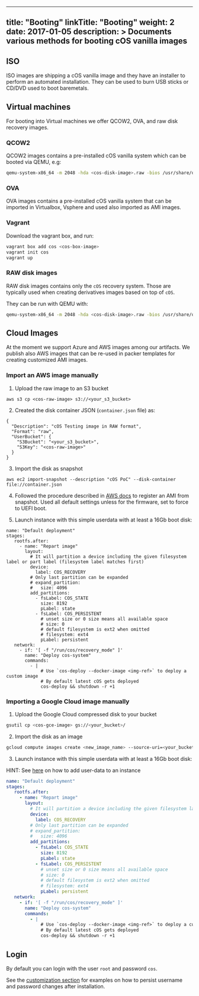 
---
title: "Booting"
linkTitle: "Booting"
weight: 2
date: 2017-01-05
description: >
  Documents various methods for booting cOS vanilla images
---

## ISO

ISO images are shipping a cOS vanilla image and they have an installer to perform an automated installation. They can be used to burn USB sticks or CD/DVD used to boot baremetals. 

## Virtual machines

For booting into Virtual machines we offer QCOW2, OVA, and raw disk recovery images.

### QCOW2

QCOW2 images contains a pre-installed cOS vanilla system which can be booted via QEMU, e.g:

```bash
qemu-system-x86_64 -m 2048 -hda <cos-disk-image>.raw -bios /usr/share/qemu/ovmf-x86_64.bin
```

### OVA

OVA images contains a pre-installed cOS vanilla system that can be imported in Virtualbox, Vsphere and used also imported as AMI images.

### Vagrant

Download the vagrant box, and run:

```bash
vagrant box add cos <cos-box-image>
vagrant init cos
vagrant up
```

### RAW disk images

RAW disk images contains only the `cOS` recovery system. Those are typically used when creating derivatives images based on top of `cOS`.

They can be run with QEMU with:

```bash
qemu-system-x86_64 -m 2048 -hda <cos-disk-image>.raw -bios /usr/share/qemu/ovmf-x86_64.bin
```

## Cloud Images

At the moment we support Azure and AWS images among our artifacts. We publish also AWS images that can be re-used in packer templates for creating customized AMI images. 

### Import an AWS image manually

1. Upload the raw image to an S3 bucket
```
aws s3 cp <cos-raw-image> s3://<your_s3_bucket>
```

2. Created the disk container JSON (`container.json` file) as:

```
{
  "Description": "cOS Testing image in RAW format",
  "Format": "raw",
  "UserBucket": {
    "S3Bucket": "<your_s3_bucket>",
    "S3Key": "<cos-raw-image>"
  }
}
```

3. Import the disk as snapshot

```
aws ec2 import-snapshot --description "cOS PoC" --disk-container file://container.json
```

4. Followed the procedure described in [AWS docs](https://docs.aws.amazon.com/AWSEC2/latest/UserGuide/creating-an-ami-ebs.html#creating-launching-ami-from-snapshot) to register an AMI from snapshot. Used all default settings unless for the firmware, set to force to UEFI boot.

5. Launch instance with this simple userdata with at least a 16Gb boot disk:
```
name: "Default deployment"
stages:
   rootfs.after:
     - name: "Repart image"
       layout:
         # It will partition a device including the given filesystem label or part label (filesystem label matches first)
         device:
           label: COS_RECOVERY
         # Only last partition can be expanded
         # expand_partition:
         #   size: 4096
         add_partitions:
           - fsLabel: COS_STATE
             size: 8192
             pLabel: state
           - fsLabel: COS_PERSISTENT
             # unset size or 0 size means all available space
             # size: 0 
             # default filesystem is ext2 when omitted
             # filesystem: ext4
             pLabel: persistent
   network:
     - if: '[ -f "/run/cos/recovery_mode" ]'
       name: "Deploy cos-system"
       commands:                                                                 
         - |
             # Use `cos-deploy --docker-image <img-ref>` to deploy a custom image
             # By default latest cOS gets deployed
             cos-deploy && shutdown -r +1

```


### Importing a Google Cloud image manually

1. Upload the Google Cloud compressed disk to your bucket

```bash
gsutil cp <cos-gce-image> gs://<your_bucket>/
```

2. Import the disk as an image

```bash
gcloud compute images create <new_image_name> --source-uri=<your_bucket>/<cos-gce-image> --guest-os-features=UEFI_COMPATIBLE
```

3. Launch instance with this simple userdata with at least a 16Gb boot disk:

HINT: See [here](https://cloud.google.com/container-optimized-os/docs/how-to/create-configure-instance#using_cloud-init_with_the_cloud_config_format) on how to add user-data to an instance

```yaml
name: "Default deployment"
stages:
   rootfs.after:
     - name: "Repart image"
       layout:
         # It will partition a device including the given filesystem label or part label (filesystem label matches first)
         device:
           label: COS_RECOVERY
         # Only last partition can be expanded
         # expand_partition:
         #   size: 4096
         add_partitions:
           - fsLabel: COS_STATE
             size: 8192
             pLabel: state
           - fsLabel: COS_PERSISTENT
             # unset size or 0 size means all available space
             # size: 0 
             # default filesystem is ext2 when omitted
             # filesystem: ext4
             pLabel: persistent
   network:
     - if: '[ -f "/run/cos/recovery_mode" ]'
       name: "Deploy cos-system"
       commands:                                                                 
         - |
             # Use `cos-deploy --docker-image <img-ref>` to deploy a custom image
             # By default latest cOS gets deployed
             cos-deploy && shutdown -r +1
```

## Login

By default you can login with the user `root` and password `cos`.

See the [customization section](../customizing/login) for examples on how to persist username and password changes after installation.
